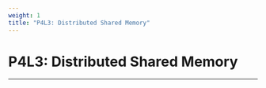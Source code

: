 ```yaml
---
weight: 1
title: "P4L3: Distributed Shared Memory"
---
```


# P4L3: Distributed Shared Memory

<!-- toc -->
----

